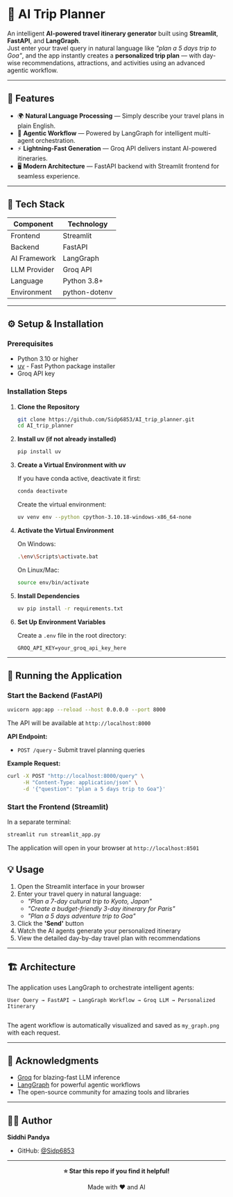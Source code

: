 # 🧭 AI Trip Planner

An intelligent **AI-powered travel itinerary generator** built using **Streamlit**, **FastAPI**, and **LangGraph**.  
Just enter your travel query in natural language like *"plan a 5 days trip to Goa"*, and the app instantly creates a **personalized trip plan** — with day-wise recommendations, attractions, and activities using an advanced agentic workflow.

---

## 🚀 Features

- 🌍 **Natural Language Processing** — Simply describe your travel plans in plain English.  
- 🤖 **Agentic Workflow** — Powered by LangGraph for intelligent multi-agent orchestration.  
- ⚡ **Lightning-Fast Generation** — Groq API delivers instant AI-powered itineraries.    
- 🖥️ **Modern Architecture** — FastAPI backend with Streamlit frontend for seamless experience.  


---

## 🧩 Tech Stack

| Component | Technology |
|------------|-------------|
| Frontend | Streamlit |
| Backend | FastAPI |
| AI Framework | LangGraph |
| LLM Provider | Groq API |
| Language | Python 3.8+ |
| Environment | python-dotenv |

---

## ⚙️ Setup & Installation

### Prerequisites

- Python 3.10 or higher
- [uv](https://github.com/astral-sh/uv) - Fast Python package installer
- Groq API key

### Installation Steps

1. **Clone the Repository**
   ```bash
   git clone https://github.com/Sidp6853/AI_trip_planner.git
   cd AI_trip_planner
   ```

2. **Install uv (if not already installed)**
   ```bash
   pip install uv
   ```

3. **Create a Virtual Environment with uv**
   
   If you have conda active, deactivate it first:
   ```bash
   conda deactivate
   ```
   
   Create the virtual environment:
   ```bash
   uv venv env --python cpython-3.10.18-windows-x86_64-none
   ```

4. **Activate the Virtual Environment**
   
   On Windows:
   ```bash
   .\env\Scripts\activate.bat
   ```
   
   On Linux/Mac:
   ```bash
   source env/bin/activate
   ```

5. **Install Dependencies**
   ```bash
   uv pip install -r requirements.txt
   ```

6. **Set Up Environment Variables**
   
   Create a `.env` file in the root directory:
   ```env
   GROQ_API_KEY=your_groq_api_key_here
   ```

---

## 🏃 Running the Application

### Start the Backend (FastAPI)

```bash
uvicorn app:app --reload --host 0.0.0.0 --port 8000
```

The API will be available at `http://localhost:8000`

**API Endpoint:**
- `POST /query` - Submit travel planning queries

**Example Request:**
```bash
curl -X POST "http://localhost:8000/query" \
     -H "Content-Type: application/json" \
     -d '{"question": "plan a 5 days trip to Goa"}'
```

### Start the Frontend (Streamlit)

In a separate terminal:

```bash
streamlit run streamlit_app.py
```

The application will open in your browser at `http://localhost:8501`



## 💡 Usage

1. Open the Streamlit interface in your browser
2. Enter your travel query in natural language:
   - *"Plan a 7-day cultural trip to Kyoto, Japan"*
   - *"Create a budget-friendly 3-day itinerary for Paris"*
   - *"Plan a 5 days adventure trip to Goa"*
3. Click the **'Send'** button
4. Watch the AI agents generate your personalized itinerary
5. View the detailed day-by-day travel plan with recommendations

---

## 🏗️ Architecture

The application uses LangGraph to orchestrate intelligent agents:

```
User Query → FastAPI → LangGraph Workflow → Groq LLM → Personalized Itinerary
            
```

The agent workflow is automatically visualized and saved as `my_graph.png` with each request.

---

## 🙏 Acknowledgments

- [Groq](https://groq.com/) for blazing-fast LLM inference
- [LangGraph](https://github.com/langchain-ai/langgraph) for powerful agentic workflows
- The open-source community for amazing tools and libraries

---

## 👩‍💻 Author

**Siddhi Pandya**

- GitHub: [@Sidp6853](https://github.com/Sidp6853)

---

<div align="center">

**⭐ Star this repo if you find it helpful!**

Made with ❤️ and AI

</div>